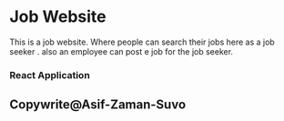 # Job Website 
This is a job website. Where people can search their jobs here as a job seeker . also an employee can post e job for the job seeker.

### React Application 


## Copywrite@Asif-Zaman-Suvo
